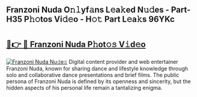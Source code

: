 ## Franzoni Nuda O𝚗𝚕yf𝚊ns L𝚎a𝚔ed N𝚞𝚍es - Part-H35 P𝚑𝚘tos Vi𝚍𝚎o - H𝚘𝚝 Part L𝚎a𝚔s 96YKc

# <h2><a href="http://kf9jhv.oniu.top/?m=Franzoni+Nuda">🔗👉 🔴 Franzoni Nuda P𝚑ot𝚘𝚜 V𝚒d𝚎o</a></h2>

[![Franzoni Nuda Nu𝚍e𝚜](https://i.imgur.com/0qMVB7G.gif)](http://kf9jhv.oniu.top/?m=Franzoni+Nuda)
Digital content provider and web entertainer Franzoni Nuda, known for sharing dance and lifestyle knowledge through solo and collaborative dance presentations and brief films. The public persona of Franzoni Nuda is defined by its openness and sincerity, but the hidden aspects of his personal life remain a tantalizing enigma.  

